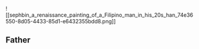 ![[sephbin_a_renaissance_painting_of_a_Filipino_man_in_his_20s_han_74e36550-8d05-4433-85d1-e6432355bdd8.png]]
## Father